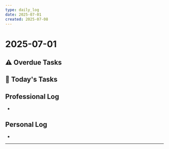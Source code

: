 ```yaml
---
type: daily_log
date: 2025-07-01
created: 2025-07-08
---
```


# 2025-07-01

## ⚠️ Overdue Tasks


## 📅 Today's Tasks


## Professional Log
- 

## Personal Log
- 

---
